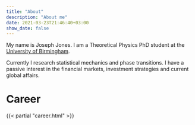 ```yaml
---
title: "About"
description: "About me"
date: 2021-03-23T21:46:40+03:00
show_date: false
---
```

My name is Joseph Jones. I am a Theoretical Physics PhD student at the [University of Birmingham](https://www.birmingham.ac.uk/). 

Currently I research statistical mechanics and phase transitions. I have a passive interest in the financial markets, investment strategies and current global affairs.

[//]: # (I teach and demonstrate problem solving to first and second year undergraduates.)

# Career
{{< partial "career.html" >}}